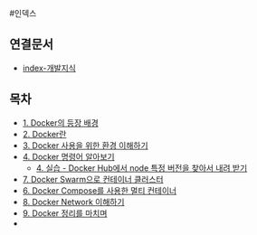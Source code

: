 #인덱스 

## 연결문서
- [index-개발지식](../index-개발지식.md)

## 목차
- [1. Docker의 등장 배경](1.%20Docker의%20등장%20배경/1.%20Docker의%20등장%20배경.md)
- [2. Docker란](2.%20Docker란/2.%20Docker란.md)
- [3. Docker 사용을 위한 환경 이해하기](3.%20Docker%20사용을%20위한%20환경%20이해하기/3.%20Docker%20사용을%20위한%20환경%20이해하기.md)
- [4. Docker 명령어 알아보기](4.%20Docker%20명령어%20알아보기/4.%20Docker%20명령어%20알아보기.md)
	- [4. 실습 - Docker Hub에서 node 특정 버전을 찾아서 내려 받기](4.%20실습%20-%20Docker%20Hub에서%20node%20특정%20버전을%20찾아서%20내려%20받기%20실행하기/4.%20실습%20-%20Docker%20Hub에서%20node%20특정%20버전을%20찾아서%20내려%20받기.md)
- [7. Docker Swarm으로 컨테이너 클러스터](7.%20Docker%20Swarm으로%20컨테이너%20클러스터/7.%20Docker%20Swarm으로%20컨테이너%20클러스터.md)
- [6. Docker Compose를 사용한 멀티 컨테이너](6.%20Docker%20Compose를%20사용한%20멀티%20컨테이너/6.%20Docker%20Compose를%20사용한%20멀티%20컨테이너.md)
- [8. Docker Network 이해하기](8.%20Docker%20Network%20이해하기/8.%20Docker%20Network%20이해하기.md)
- [9. Docker 정리를 마치며](9.%20Docker%20정리를%20마치며/9.%20Docker%20정리를%20마치며.md)
- 